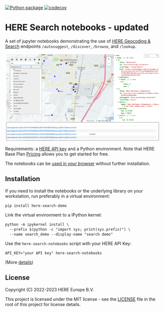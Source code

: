 [![Python package](https://github.com/heremaps/here-search-demo/actions/workflows/test.yml/badge.svg)](https://github.com/heremaps/here-search-demo/actions/workflows/test.yml)
[![codecov](https://codecov.io/gh/heremaps/here-search-demo/branch/main/graph/badge.svg?token=MVFCS4BUFN)](https://codecov.io/gh/heremaps/here-search-demo)

# HERE Search notebooks - updated

A set of jupyter notebooks demonstrating the use of [HERE Geocoding & Search][4] endpoints `/autosuggest`,  `/discover`, `/browse`, and `/lookup`.

![searching for restaurants](https://github.com/heremaps/here-search-demo/raw/main/docs/screenshot.png)

Requirements: a [HERE API key][1] and a Python environment. Note that HERE Base Plan [Pricing][5] allows you to get started for free.

The notebooks can be [used in your browser][3] without further installation.

## Installation

If you need to install the notebooks or the underlying library on your workstation, run preferably in a virtual environment:

   ```
   pip install here-search-demo
   ```

Link the virtual environment to a IPython kernel:

   ```
   python -m ipykernel install \
     --prefix $(python -c "import sys; print(sys.prefix)") \
     --name search_demo --display-name "search demo"
   ```


Use the `here-search-notebooks` script with your HERE API Key:

   ```
   API_KEY="your API key" here-search-notebooks
   ```
   
(More [details][2])

## License

Copyright (C) 2022-2023 HERE Europe B.V.

This project is licensed under the MIT license - see the [LICENSE](./LICENSE) file in the root of this project for license details.

[1]: https://developer.here.com/documentation/geocoding-search-api/dev_guide/topics/quick-start.html#get-an-api-key
[2]: https://github.com/heremaps/here-search-demo/blob/main/docs/developers.md
[3]: https://heremaps.github.io/here-search-demo/lab/?path=demo.ipynb
[4]: https://developer.here.com/documentation/geocoding-search-api/dev_guide/index.html
[5]: https://www.here.com/get-started/pricing